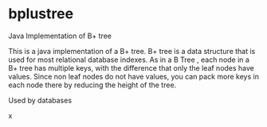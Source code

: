 bplustree
=========

Java Implementation of B+ tree

This is a java implementation of a B+ tree. B+ tree is a data structure that is used for most relational database indexes. 
As in a B Tree , each node in a B+ tree has multiple keys, with the difference that only the leaf nodes have values. Since non
leaf nodes do not have values, you can pack more keys in each node there by reducing the height of the tree.

Used by databases

x
